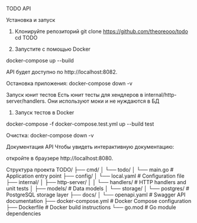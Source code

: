 TODO API

Установка и запуск
1. Клонируйте репозиторий
git clone https://github.com/theoreooo/todo
cd TODO

2. Запустите c помощью Docker

docker-compose up --build

API будет доступно по http://localhost:8082.

Остановка приложения:
docker-compose down -v

Запуск юнит тестов
Есть юнит тесты для хендлеров в internal/http-server/handlers. Они используют моки и не нуждаются в БД
1. Запуск тестов в Docker

docker-compose -f docker-compose.test.yml up --build test

Очистка:
docker-compose down -v


Документация API
Чтобы увидеть интерактивную документацию:

откройте в браузере http://localhost:8080.

Структура проекта
TODO/
├── cmd/
│   └── todo/
│       └── main.go         # Application entry point
├── config/
│   └── local.yaml         # Configuration file
├── internal/
│   ├── http-server/
│   │   └── handlers/      # HTTP handlers and unit tests
│   ├── models/            # Data models
│   └── storage/
│       └── postgres/      # PostgreSQL storage layer
├── docs/
│   └── openapi.yaml       # Swagger API documentation
├── docker-compose.yml     # Docker Compose configuration
├── Dockerfile             # Docker build instructions
└── go.mod                 # Go module dependencies

